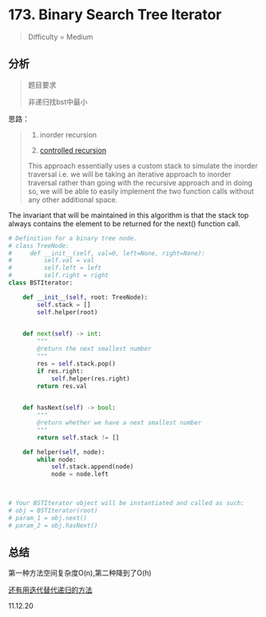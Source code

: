 # 173. Binary Search Tree Iterator
> Difficulty = Medium

## 分析

> 题目要求
> 
> 非递归找bst中最小

思路：

> 1. inorder recursion
> 
> 2. [controlled recursion](https://leetcode.com/problems/binary-search-tree-iterator/solution/)
> 
> This approach essentially uses a custom stack to simulate the inorder traversal i.e. we will be taking an iterative approach to inorder traversal rather than going with the recursive approach and in doing so, we will be able to easily implement the two function calls without any other additional space.


The invariant that will be maintained in this algorithm is that the stack top always contains the element to be returned for the next() function call.

```python
# Definition for a binary tree node.
# class TreeNode:
#     def __init__(self, val=0, left=None, right=None):
#         self.val = val
#         self.left = left
#         self.right = right
class BSTIterator:

    def __init__(self, root: TreeNode):
        self.stack = []
        self.helper(root)
        

    def next(self) -> int:
        """
        @return the next smallest number
        """
        res = self.stack.pop()
        if res.right:
            self.helper(res.right)
        return res.val
        

    def hasNext(self) -> bool:
        """
        @return whether we have a next smallest number
        """
        return self.stack != []

    def helper(self, node):
        while node:
            self.stack.append(node)
            node = node.left
        


# Your BSTIterator object will be instantiated and called as such:
# obj = BSTIterator(root)
# param_1 = obj.next()
# param_2 = obj.hasNext()
```

## 总结

第一种方法空间复杂度O(n),第二种降到了O(h)

[还有用迭代替代递归的方法](https://www.jiuzhang.com/problem/binary-search-tree-iterator/#tag-lang-python)

11.12.20